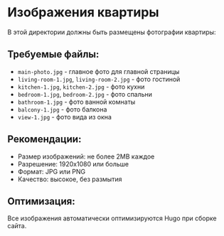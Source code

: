 # Изображения квартиры

В этой директории должны быть размещены фотографии квартиры:

## Требуемые файлы:
- `main-photo.jpg` - главное фото для главной страницы
- `living-room-1.jpg`, `living-room-2.jpg` - фото гостиной
- `kitchen-1.jpg`, `kitchen-2.jpg` - фото кухни
- `bedroom-1.jpg`, `bedroom-2.jpg` - фото спальни
- `bathroom-1.jpg` - фото ванной комнаты
- `balcony-1.jpg` - фото балкона
- `view-1.jpg` - фото вида из окна

## Рекомендации:
- Размер изображений: не более 2MB каждое
- Разрешение: 1920x1080 или больше
- Формат: JPG или PNG
- Качество: высокое, без размытия

## Оптимизация:
Все изображения автоматически оптимизируются Hugo при сборке сайта.